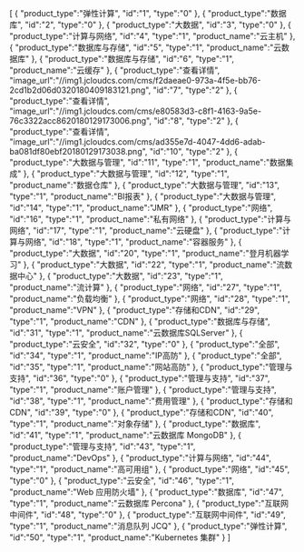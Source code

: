 [
	{
		"product_type":"弹性计算",
		"id":"1",
		"type":"0"
	},
	{
		"product_type":"数据库",
		"id":"2",
		"type":"0"
	},
	{
		"product_type":"大数据",
		"id":"3",
		"type":"0"
	},
	{
		"product_type":"计算与网络",
		"id":"4",
		"type":"1",
		"product_name":"云主机"
	},
	{
		"product_type":"数据库与存储",
		"id":"5",
		"type":"1",
		"product_name":"云数据库"
	},
	{
		"product_type":"数据库与存储",
		"id":"6",
		"type":"1",
		"product_name":"云缓存"
	},
	{
		"product_type":"查看详情",
		"image_url":"//img1.jcloudcs.com/cms/f2daeae0-973a-4f5e-bb76-2cd1b2d06d0320180409183121.png",
		"id":"7",
		"type":"2"
	},
	{
		"product_type":"查看详情",
		"image_url":"//img1.jcloudcs.com/cms/e80583d3-c8f1-4163-9a5e-76c3322acc8620180129173006.png",
		"id":"8",
		"type":"2"
	},
	{
		"product_type":"查看详情",
		"image_url":"//img1.jcloudcs.com/cms/ad355e7d-4047-4dd6-adab-ba081df80ebf20180129173038.png",
		"id":"10",
		"type":"2"
	},
	{
		"product_type":"大数据与管理",
		"id":"11",
		"type":"1",
		"product_name":"数据集成"
	},
	{
		"product_type":"大数据与管理",
		"id":"12",
		"type":"1",
		"product_name":"数据仓库"
	},
	{
		"product_type":"大数据与管理",
		"id":"13",
		"type":"1",
		"product_name":"BI报表"
	},
	{
		"product_type":"大数据与管理",
		"id":"14",
		"type":"1",
		"product_name":"JMR"
	},
	{
		"product_type":"网络",
		"id":"16",
		"type":"1",
		"product_name":"私有网络"
	},
	{
		"product_type":"计算与网络",
		"id":"17",
		"type":"1",
		"product_name":"云硬盘"
	},
	{
		"product_type":"计算与网络",
		"id":"18",
		"type":"1",
		"product_name":"容器服务"
	},
	{
		"product_type":"大数据",
		"id":"20",
		"type":"1",
		"product_name":"登月机器学习"
	},
	{
		"product_type":"大数据",
		"id":"22",
		"type":"1",
		"product_name":"流数据中心"
	},
	{
		"product_type":"大数据",
		"id":"23",
		"type":"1",
		"product_name":"流计算"
	},
	{
		"product_type":"网络",
		"id":"27",
		"type":"1",
		"product_name":"负载均衡"
	},
	{
		"product_type":"网络",
		"id":"28",
		"type":"1",
		"product_name":"VPN"
	},
	{
		"product_type":"存储和CDN",
		"id":"29",
		"type":"1",
		"product_name":"CDN"
	},
	{
		"product_type":"数据库与存储",
		"id":"31",
		"type":"1",
		"product_name":"云数据库SQLServer"
	},
	{
		"product_type":"云安全",
		"id":"32",
		"type":"0"
	},
	{
		"product_type":"全部",
		"id":"34",
		"type":"1",
		"product_name":"IP高防"
	},
	{
		"product_type":"全部",
		"id":"35",
		"type":"1",
		"product_name":"网站高防"
	},
	{
		"product_type":"管理与支持",
		"id":"36",
		"type":"0"
	},
	{
		"product_type":"管理与支持",
		"id":"37",
		"type":"1",
		"product_name":"账户管理"
	},
	{
		"product_type":"管理与支持",
		"id":"38",
		"type":"1",
		"product_name":"费用管理"
	},
	{
		"product_type":"存储和CDN",
		"id":"39",
		"type":"0"
	},
	{
		"product_type":"存储和CDN",
		"id":"40",
		"type":"1",
		"product_name":"对象存储"
	},
	{
		"product_type":"数据库",
		"id":"41",
		"type":"1",
		"product_name":"云数据库 MongoDB"
	},
	{
		"product_type":"管理与支持",
		"id":"43",
		"type":"1",
		"product_name":"DevOps"
	},
	{
		"product_type":"计算与网络",
		"id":"44",
		"type":"1",
		"product_name":"高可用组"
	},
	{
		"product_type":"网络",
		"id":"45",
		"type":"0"
	},
	{
		"product_type":"云安全",
		"id":"46",
		"type":"1",
		"product_name":"Web 应用防火墙"
	},
	{
		"product_type":"数据库",
		"id":"47",
		"type":"1",
		"product_name":"云数据库 Percona"
	},
	{
		"product_type":"互联网中间件",
		"id":"48",
		"type":"0"
	},
	{
		"product_type":"互联网中间件",
		"id":"49",
		"type":"1",
		"product_name":"消息队列 JCQ"
	},
	{
		"product_type":"弹性计算",
		"id":"50",
		"type":"1",
		"product_name":"Kubernetes 集群"
	}
]